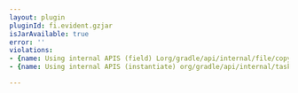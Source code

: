 ```yaml
---
layout: plugin
pluginId: fi.evident.gzjar
isJarAvailable: true
error: ''
violations:
- {name: Using internal APIS (field) Lorg/gradle/api/internal/file/copy/CopyActionProcessingStream;}
- {name: Using internal APIS (instantiate) org/gradle/api/internal/tasks/SimpleWorkResult}

---
```

